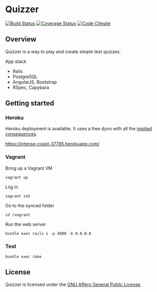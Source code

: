# Quizzer
[![Build Status](https://travis-ci.org/nmuzychuk/quizzer.svg?branch=master)](https://travis-ci.org/nmuzychuk/quizzer)
[![Coverage Status](https://coveralls.io/repos/github/nmuzychuk/quizzer/badge.svg?branch=master)](https://coveralls.io/github/nmuzychuk/quizzer?branch=master)
[![Code Climate](https://codeclimate.com/github/nmuzychuk/quizzer/badges/gpa.svg)](https://codeclimate.com/github/nmuzychuk/quizzer)

## Overview
Quizzer is a way to play and create simple text quizzes.

App stack
- Rails
- PostgreSQL
- AngularJS, Bootstrap
- RSpec, Capybara

## Getting started

### Heroku
Heroku deployment is available. It uses a free dyno with all the [implied consequences](https://devcenter.heroku.com/articles/free-dyno-hour-faq).

https://intense-coast-37785.herokuapp.com/

### Vagrant
Bring up a Vagrant VM
```console
vagrant up
```
Log in
```console
vagrant ssh
```
Go to the synced folder
```console
cd /vagrant
```

Run the web server
```console
bundle exec rails s -p 4000 -b 0.0.0.0
```

### Test
```console
bundle exec rake
```

## License
Quizzer is licensed under the [GNU Affero General Public License](LICENSE).
